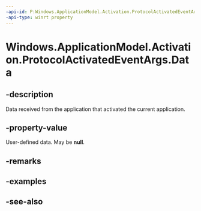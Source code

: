 ```yaml
---
-api-id: P:Windows.ApplicationModel.Activation.ProtocolActivatedEventArgs.Data
-api-type: winrt property
---
```


<!-- Property syntax
public Windows.Foundation.Collections.ValueSet Data { get; }
-->

# Windows.ApplicationModel.Activation.ProtocolActivatedEventArgs.Data

## -description
Data received from the application that activated the current application.

## -property-value
User-defined data. May be **null**.

## -remarks

## -examples

## -see-also
